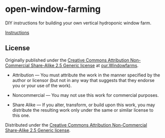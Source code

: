 # open-window-farming

DIY instructions for building your own vertical hydroponic window farm.

[Instructions](index.md)

## License

Originally published under the [Creative Commons Attribution Non-Commercial Share-Alike 2.5 Generic license](http://creativecommons.org/licenses/by-nc-sa/2.5/) at [our.Windowfarms](http://our.windowfarms.org/instructions_dev/).

* Attribution — You must attribute the work in the manner specified by the author or licensor (but not in any way that suggests that they endorse you or your use of the work).

* Noncommercial — You may not use this work for commercial purposes.

* Share Alike — If you alter, transform, or build upon this work, you may distribute the resulting work only under the same or similar license to this one.

Distributed under the [Creative Commons Attribution Non-Commercial Share-Alike 2.5 Generic license](http://creativecommons.org/licenses/by-nc-sa/2.5/).

